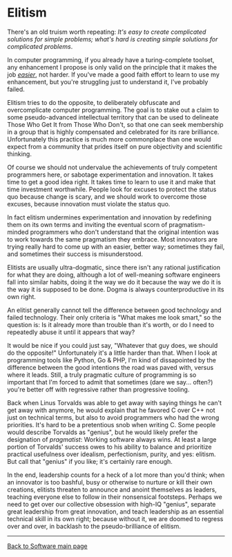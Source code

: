 # Elitism

There's an old truism worth repeating: *It's easy to create complicated solutions for simple problems; what's hard is creating simple solutions for complicated problems*.

In computer programming, if you already have a turing-complete toolset, any enhancement I propose is only valid on the principle that it makes the job [*easier*](./FiveKindsOfEasyAndHard.md), not harder. If you've made a good faith effort to learn to use my enhancement, but you're struggling just to understand it, I've probably failed.

Elitism tries to do the opposite, to deliberately obfuscate and overcomplicate computer programming. The goal is to stake out a claim to some pseudo-advanced intellectual territory that can be used to delineate Those Who Get It from Those Who Don't, so that one can seek membership in a group that is highly compensated and celebrated for its rare brilliance. Unfortunately this practice is much more commonplace than one would expect from a community that prides itself on pure objectivity and scientific thinking.

Of course we should not undervalue the achievements of truly competent programmers here, or sabotage experimentation and innovation. It takes time to get a good idea right. It takes time to learn to use it and make that time investment worthwhile. People look for excuses to protect the status quo because change is scary, and we should work to overcome those excuses, because innovation must violate the status quo.

In fact elitism undermines experimentation and innovation by redefining them on its own terms and inviting the eventual scorn of pragmatism-minded programmers who don't understand that the original intention was to work towards the same pragmatism they embrace. Most innovators are trying really hard to come up with an easier, better way; sometimes they fail, and sometimes their success is misunderstood.

Elitists are usually ultra-dogmatic, since there isn't any rational justification for what they are doing, although a lot of well-meaning software engineers fall into similar habits, doing it the way we do it because the way we do it is the way it is supposed to be done. Dogma is always counterproductive in its own right.

An elitist generally cannot tell the difference between good technology and failed technology. Their only criteria is "What makes me look smart," so the question is: Is it already more than trouble than it's worth, or do I need to repeatedly abuse it until it appears that way?

It would be nice if you could just say, "Whatever that guy does, we should do the opposite!" Unfortunately it's a little harder than that. When I look at programming tools like Python, Go & PHP, I'm kind of dissapointed by the difference between the good intentions the road was paved with, versus where it leads. Still, a truly pragmatic culture of programming is so important that I'm forced to admit that sometimes (dare we say... often?) you're better off with regressive rather than progressive tooling.

Back when Linus Torvalds was able to get away with saying things he can't get away with anymore, he would explain that he favored C over C++ not just on technical terms, but also to avoid programmers who had the wrong priorities. It's hard to be a pretentious snob when writing C. Some people would describe Torvalds as "genius", but he would likely prefer the designation of *pragmatist*: Working software always wins. At least a large portion of Torvalds' success owes to his ability to balance and prioritize practical usefulness over idealism, perfectionism, purity, and yes: elitism. But call that "genius" if you like; it's certainly rare enough.

In the end, leadership counts for a heck of a lot more than you'd think; when an innovator is too bashful, busy or otherwise to nurture or kill their own creations, elitists threaten to announce and anoint themselves as leaders, teaching everyone else to follow in their nonsensical footsteps. Perhaps we need to get over our collective obsession with high-IQ "genius", separate great leadership from great innovation, and teach leadership as an essential technical skill in its own right; because without it, we are doomed to regress over and over, in backlash to the pseudo-brilliance of elitism.

----

[Back to Software main page](./README.md)
